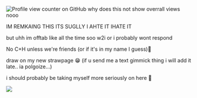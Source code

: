 ![Profile view counter on GitHub](https://komarev.com/ghpvc/?username=starxource)
why does this not show overrall views nooo 


IM REMKAING THIS ITS SUGLLY I AHTE IT IHATE IT

but uhh im offtab like all the time soo w2i or i probably wont respond

No C+H unless we're friends (or if it's in my name I guess)💓

draw on my new strawpage :grin: (if u send me a text gimmick thing i will add it late.. ia polgoize...)

i should probably be taking myself more seriously on here 😬

![](https://i.pinimg.com/1200x/da/86/0b/da860befe472778e3922fb2f4465b06d.jpg)
